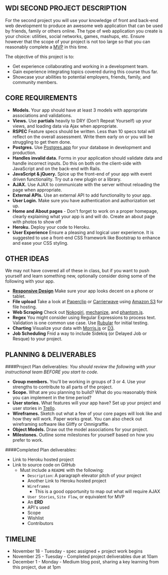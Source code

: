 ## WDI SECOND PROJECT DESCRIPTION
For the second project you will use your knowledge of front and back-end web development to produce an awesome web application that can be used by friends, family or others online. The type of web application you create is your choice: utilities, social networks, games, mashups, etc. Ensure however that the scope of your project is not too large so that you can reasonably complete a [MVP](http://en.wikipedia.org/wiki/Minimum_viable_product) in this time. 

The objective of this project is to:

* Get experience collaborating and working in a development team.
* Gain experience integrating topics covered during this course thus far.
* Showcase your abilities to potential employers, friends, family, and community members.

## CORE REQUIREMENTS
* **Models.** Your app should have at least 3 models with appropriate associations and validations.
* **Views.** Use **partials** heavily to DRY (Don’t Repeat Yourself) up your views, and loading data via Ajax when appropriate.
* **RSPEC** Feature specs should be written. Less than 10 specs total will reflect on the overall assessment. Write them early on or you will be struggling to get them done. 
* **Postgres.** Use [Postgres.app](http://postgresapp.com) for your database in development and production.
* **Handles invalid data.** Forms in your application should validate data and handle incorrect inputs. Do this on both on the client-side with JavaScript and on the back-end with Rails.
* **JavaScript & jQuery.** Spice up the front-end of your app with event driven functionality. Try out a new plugin or a library.
* **AJAX.** Use AJAX to communicate with the server without reloading the page when appropriate.
* **External APIs.** Use an external API to add functionality to your app.
* **User Login.** Make sure you have authentication and authorization set up.
* **Home and About pages** - Don't forget to work on a proper homepage, clearly explaining what your app is and will do. Create an about page with photos to show off 
* **Heroku.** Deploy your code to Heroku.
* **User Experience** Ensure a pleasing and logical user experience. It is suggested to use a front-end CSS framework like Bootstrap to enhance and ease your CSS styling. 


## OTHER IDEAS
We may not have covered all of these in class, but if you want to push yourself and learn something new, optionally consider doing some of the following with your app.

* **[Responsive Design](http://en.wikipedia.org/wiki/Responsive_web_design)** Make sure your app looks decent on a phone or tablet.
* **File upload** Take a look at [Paperclip](https://github.com/thoughtbot/paperclip) or [Carrierwave](https://github.com/carrierwaveuploader/carrierwave) using [Amazon S3](http://aws.amazon.com/s3/) for file hosting.
* **Web Scraping** Check out [Nokogiri](http://nokogiri.org/), [mechanize](https://github.com/sparklemotion/mechanize), and [phantom.js](http://phantomjs.org/).
* **Regex** You might consider using Regular Expressions to process text. Validation is one common use case. Use [Rubular](http://rubular.com/) for initial testing.
* **Charting** Visualize your data with [Morris.js](http://www.oesmith.co.uk/morris.js/) or [D3](http://d3js.org/).
* **Job Scheduling** Fnid a way to include Sidekiq (or Delayed Job or Resque) to your project.

## PLANNING & DELIVERABLES


####Project Plan deliverables:
*You should review the following with your instructional team BEFORE you start to code.*

* **Group members.** You'll be working in groups of 3 or 4. Use your strengths to contribute to all parts of the project.
* **Scope.** What are you planning to build? What do you reasonably think you can implement in the time period?
* **User stories.** What features will your app have? Set up your project and user stories in [Trello](https://trello.com).
* **Wireframes.** Sketch out what a few of your core pages will look like and how they will work. Paper works great. You can also check out wireframing software like Gliffy or Omnigraffle.
* **Object Models.** Draw out the model associations for your project.
* **Milestones.** Outline some milestones for yourself based on how you prefer to work.


####Completed Plan deliverables:

* Link to Heroku hosted project
* Link to source code on GitHub
  * Must include a `README` with the following:
    * `Description`: A paragraph elevator pitch of your project
    * Another Link to Heroku hosted project
    * `Wireframes`
      * This is a good opportunity to map out what will require AJAX 
    * `User Stories`, `Site Flow`, or equivalent for MVP
    * An **ERD**
    * API's used
    * Scope 
    * Wishlist
    * Contributors

## TIMELINE

* November 18 - Tuesday - spec assigned + project work begins
* November 25 - Tuesday - Completed project deliverables due at 10am
* December 1 - Monday - Medium blog post, sharing a key learning from this project, due at 1pm
